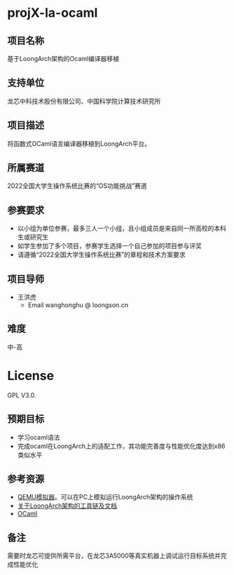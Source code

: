 # projX-la-ocaml

## 项目名称

基于LoongArch架构的Ocaml编译器移植

## 支持单位

龙芯中科技术股份有限公司、中国科学院计算技术研究所

## 项目描述

将函数式OCaml语言编译器移植到LoongArch平台。

## 所属赛道

2022全国大学生操作系统比赛的“OS功能挑战”赛道

## 参赛要求

* 以小组为单位参赛，最多三人一个小组，且小组成员是来自同一所高校的本科生或研究生
* 如学生参加了多个项目，参赛学生选择一个自己参加的项目参与评奖
* 请遵循“2022全国大学生操作系统比赛”的章程和技术方案要求

## 项目导师

* 王洪虎
    - Email  wanghonghu @ loongson.cn

## 难度

中-高

# License

GPL V3.0.

## 预期目标

* 学习ocaml语法
* 完成ocaml在LoongArch上的适配工作，其功能完善度与性能优化度达到x86类似水平

## 参考资源

* [QEMU模拟器](https://github.com/yangxiaojuan-loongson/qemu/blob/tcg-dev/target/loongarch/README)。可以在PC上模拟运行LoongArch架构的操作系统
* [关于LoongArch架构的工具链及文档](https://github.com/loongson)
* [OCaml](https://github.com/ocaml/ocaml)

## 备注

需要时龙芯可提供所需平台，在龙芯3A5000等真实机器上调试运行目标系统并完成性能优化

